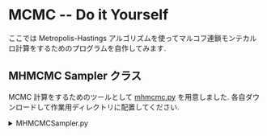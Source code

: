# MCMC -- Do it Yourself

ここでは Metropolis-Hastings アルゴリズムを使ってマルコフ連鎖モンテカルロ計算をするためのプログラムを自作してみます.


## MHMCMC Sampler クラス

MCMC 計算をするためのツールとして [mhmcmc.py][mhmcmc] を用意しました. 各自ダウンロードして作業用ディレクトリに配置してください.

<details>
<summary>MHMCMCSampler.py</summary>
``` python
--8<-- "code/mcmc/mhmcmc.py"
```
</details>


[mhmcmc]: https://raw.githubusercontent.com/FoPM-Astronomy-UTokyo/course/main/code/mcmc/mhmcmc.py
